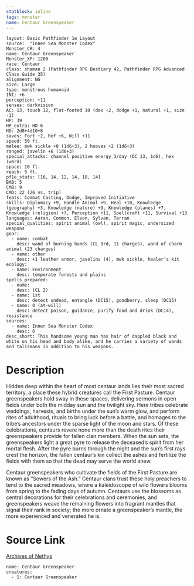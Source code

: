 ```yaml
---
statblock: inline
tags: monster
name: Centaur Greenspeaker
---
```

```statblock
layout: Basic Pathfinder 1e Layout
source:  "Inner Sea Monster Codex"
Monster_CR: 4
name: Centaur Greenspeaker
Monster_XP: 1200
race: Centaur
class: shaman 2 (Pathfinder RPG Bestiary 42, Pathfinder RPG Advanced Class Guide 35)
alignment: NG
size: Large
type: monstrous humanoid
INI: +6
perception: +11
senses: darkvision
AC: 13, touch 12, flat-footed 10 (dex +2, dodge +1, natural +1, size -1)
HP: 39
HP_extra: HD 6
HD: 2d8+4d10+8
saves: Fort +2, Ref +6, Will +11
speed: 50 ft.
melee: mwk sickle +8 (1d6+3), 2 hooves +2 (1d6+3)
ranged: javelin +6 (1d6+3)
special_attacks: channel positive energy 3/day (DC 13, 1d6), hex (ward)
space: 10 ft.
reach: 5 ft.
pf1e_stats: [16, 14, 12, 14, 18, 14]
BAB: 5
CMB: 9
CMD: 22 (26 vs. trip)
feats: Combat Casting, Dodge, Improved Initiative
skills: Diplomacy +9, Handle Animal +9, Heal +10, Knowledge (geography) +3, Knowledge (nature) +9, Knowledge (planes) +7, Knowledge (religion) +7, Perception +11, Spellcraft +11, Survival +13
languages: Auran, Common, Elven, Sylvan, Terran
special_qualities: spirit animal (owl), spirit magic, undersized weapons
gear:
  - name: combat
    desc: wand of burning hands (CL 3rd, 11 charges), wand of charm animal (23 charges)
  - name: other
    desc: +1 leather armor, javelins (4), mwk sickle, healer’s kit
ecology:
  - name: Environment
    desc: temperate forests and plains
spells_prepared:
  - name:
    desc: (CL 2)
  - name: 1st
    desc: detect undead, entangle (DC15), goodberry, sleep (DC15)
  - name: 0 (at-will)
    desc: detect poison, guidance, purify food and drink (DC14), resistance
sources:
  - name: Inner Sea Monster Codex
    desc: 6
desc_short: This handsome young man has hair of dappled black and white on his head and body alike, and he carries a variety of wands and talismans in addition to his weapons.
```
# Description
Hidden deep within the heart of most centaur lands lies their most sacred territory, a place these hybrid creatures call the First Pasture. Centaur greenspeakers hold sway in these spaces, delivering sermons in open fields under both the midday sun and the twilight sky. Here tribes celebrate weddings, harvests, and births under the sun’s warm glow, and perform rites of adulthood, rituals to bring luck before a battle, and homages to the tribe’s ancestors under the sparse light of the moon and stars. Of these celebrations, centaurs revere none more than the death rites their greenspeakers provide for fallen clan members. When the sun sets, the greenspeakers light a great pyre to release the deceased’s spirit from her mortal flesh. After the pyre burns through the night and the sun’s first rays crest the horizon, the fallen centaur’s kin collect the ashes and fertilize the fields with them so that the dead may serve the world anew.

 Centaur greenspeakers who cultivate the fields of the First Pasture are known as “Sowers of the Ash.” Centaur clans trust these holy preachers to tend to the sacred meadows, where a kaleidoscope of wild flowers blooms from spring to the fading days of autumn. Centaurs use the blossoms as central decorations for their celebrations and ceremonies, and greenspeakers weave the remaining flowers into fragrant mantles that signal their rank in society; the more ornate a greenspeaker’s mantle, the more experienced and venerated he is.
# Source Link
[Archives of Nethys](https://aonprd.com/MonsterDisplay.aspx?ItemName=Centaur%20Greenspeaker)
```encounter-table
name: Centaur Greenspeaker
creatures:
  - 1: Centaur Greenspeaker
```
